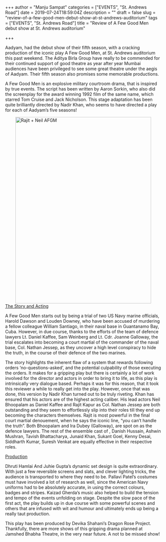 +++
author = "Manju Sampat"
categories = ["EVENTS", "St. Andrews Road"]
date = 2019-07-24T18:59:04Z
description = ""
draft = false
slug = "review-of-a-few-good-men-debut-show-at-st-andrews-auditorium"
tags = ["EVENTS", "St. Andrews Road"]
title = "Review of A Few Good Men debut show at St. Andrews auditorium"

+++


<p>Aadyam, had the debut show of their fifth season, with a cracking production of the iconic play A Few Good Men, at St. Andrews auditorium this past weekend. The Aditya Birla Group have really to be commended for their continued support of good theatre as year after year Mumbai audiences have been privileged to see some great theatre under the aegis of Aadyam. Their fifth season also promises some memorable productions.</p>
<p>A Few Good Men is an explosive military courtroom drama, that is inspired by true events. The script has been written by Aaron Sorkin, who also did the screenplay for the award winning 1992 film of the same name, which starred Tom Cruise and Jack Nicholson. This stage adaptation has been quite brilliantly directed by Nadir Khan, who seems to have directed a play for each of Aadyam’s five seasons!</p>
<p><img loading="lazy" style="display:block; margin-left:auto; margin-right:auto;" src="https://i2.wp.com/bandra.info/wp-content/uploads/2019/07/Rajit-Neil_AFGM.png?resize=438%2C600&#038;ssl=1" alt="Rajit + Neil AFGM" title="Rajit + Neil_AFGM.png" border="0" width="438" height="600" data-recalc-dims="1" /><span style='text-decoration:underline;'>The Story and Acting</span> </p>
<p>A Few Good Men starts out by being a trial of two US Navy marine officials, Harold Dawson and Louden Downey, who have been accused of murdering a fellow colleague William Santiago, in their naval base in Guantanamo Bay, Cuba. However, in due course, thanks to the efforts of the team of defence lawyers Lt. Daniel Kaffee, Sam Weinberg and Lt. Cdr. Joanne Galloway, the trial escalates into becoming a court martial of the commander of the naval base, Col. Nathan Jessep, as they uncover a high level conspiracy to hide the truth, in the course of their defence of the two marines.</p>
<p>The story highlights the inherent flaw of a system that rewards following orders ‘no-questions-asked’, and the potential culpability of those executing the orders. It makes for a gripping play but there is certainly a lot of work involved for the director and actors in order to bring it to life, as this play is intrinsically very dialogue based. Perhaps it was for this reason, that it took this reviewer a while to really get into the play. However, once that was done, this version by Nadir Khan turned out to be truly riveting. Khan has ensured that his actors are of the highest acting caliber. His lead actors Neil Bhoopalam as Daniel Kaffee and Rajit Kapur as Col. Nathan Jessep are both outstanding and they seem to effortlessly slip into their roles till they end up becoming the characters themselves. Rajit is most powerful in the final court martial denouement, when he says the iconic line, “you can’t handle the truth”. Both Bhoopalam and Ira Dubey (Galloway), are spot on as the defence lawyers. The rest of the ensemble cast of , Danish Hussain, Ashwin Mushran, Tavish Bhattacharya, Junaid Khan, Sukant Goel, Kenny Desai, Siddharth Kumar, Suresh Venkat are equally effective in their respective roles.</p>
<p><span style='text-decoration:underline;'>Production </span></p>
<p>Dhruti Hamlai And Juhie Gupta’s dynamic set design is quite extraordinary. With just a few reversible screens and slats, and clever lighting tricks, the audience is transported to where they need to be. Pallavi Patel’s costumes must have involved a lot of research as well, since the American Navy uniforms had to be absolutely accurate, in using the correct colours, badges and stripes. Kaizad Gherda’s music also helped to build the tension and tempo of the events unfolding on stage. Despite the slow pace of the first act, the play builds up in due course with some powerful scenes and others that are infused with wit and humour and ultimately ends up being a really taut production.</p>
<p>This play has been produced by Devika Shahani’s Dragon Rose Project. Thankfully, there are more shows of this gripping drama planned at Jamshed Bhabha Theatre, in the very near future. A not to be missed show!</p>



